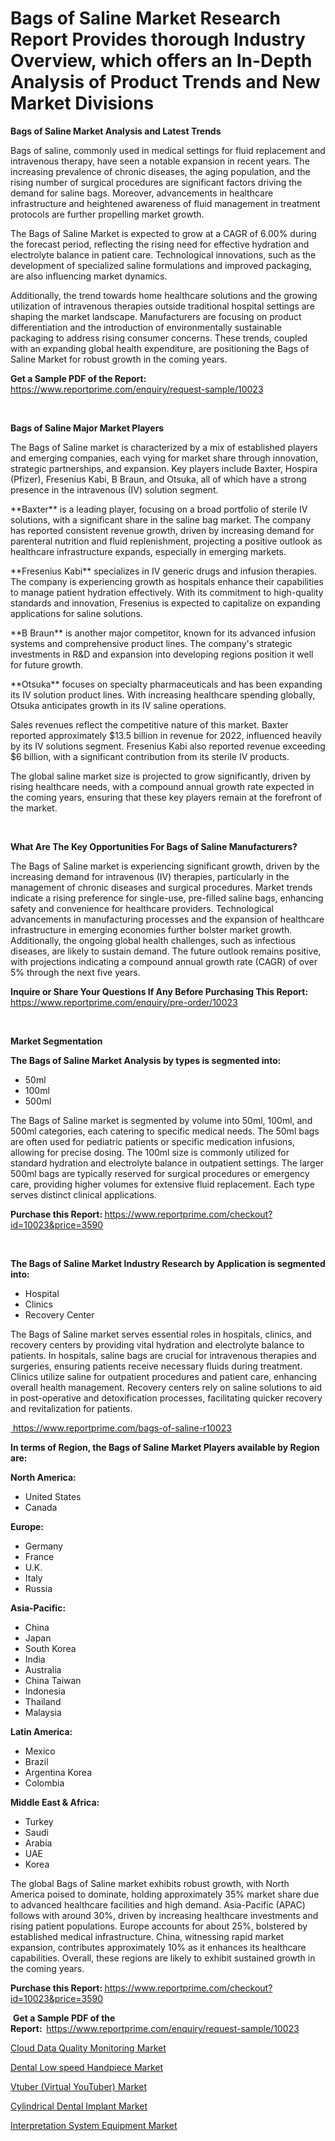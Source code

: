 <p><h1>Bags of Saline Market Research Report Provides thorough Industry Overview, which offers an In-Depth Analysis of Product Trends and New Market Divisions</h1></p><p><strong>Bags of Saline Market Analysis and Latest Trends</strong></p>
<p><p>Bags of saline, commonly used in medical settings for fluid replacement and intravenous therapy, have seen a notable expansion in recent years. The increasing prevalence of chronic diseases, the aging population, and the rising number of surgical procedures are significant factors driving the demand for saline bags. Moreover, advancements in healthcare infrastructure and heightened awareness of fluid management in treatment protocols are further propelling market growth.</p><p>The Bags of Saline Market is expected to grow at a CAGR of 6.00% during the forecast period, reflecting the rising need for effective hydration and electrolyte balance in patient care. Technological innovations, such as the development of specialized saline formulations and improved packaging, are also influencing market dynamics. </p><p>Additionally, the trend towards home healthcare solutions and the growing utilization of intravenous therapies outside traditional hospital settings are shaping the market landscape. Manufacturers are focusing on product differentiation and the introduction of environmentally sustainable packaging to address rising consumer concerns. These trends, coupled with an expanding global health expenditure, are positioning the Bags of Saline Market for robust growth in the coming years.</p></p>
<p><strong>Get a Sample PDF of the Report:&nbsp;</strong> <a href="https://www.reportprime.com/enquiry/request-sample/10023?utm_campaign=33&utm_medium=2&utm_source=Github&utm_content=ia&utm_term=28112024&utm_id=bags-of-saline">https://www.reportprime.com/enquiry/request-sample/10023</a></p>
<p>&nbsp;</p>
<p><strong>Bags of Saline Major Market Players</strong></p>
<p><p>The Bags of Saline market is characterized by a mix of established players and emerging companies, each vying for market share through innovation, strategic partnerships, and expansion. Key players include Baxter, Hospira (Pfizer), Fresenius Kabi, B Braun, and Otsuka, all of which have a strong presence in the intravenous (IV) solution segment.</p><p>**Baxter** is a leading player, focusing on a broad portfolio of sterile IV solutions, with a significant share in the saline bag market. The company has reported consistent revenue growth, driven by increasing demand for parenteral nutrition and fluid replenishment, projecting a positive outlook as healthcare infrastructure expands, especially in emerging markets.</p><p>**Fresenius Kabi** specializes in IV generic drugs and infusion therapies. The company is experiencing growth as hospitals enhance their capabilities to manage patient hydration effectively. With its commitment to high-quality standards and innovation, Fresenius is expected to capitalize on expanding applications for saline solutions.</p><p>**B Braun** is another major competitor, known for its advanced infusion systems and comprehensive product lines. The company's strategic investments in R&D and expansion into developing regions position it well for future growth. </p><p>**Otsuka** focuses on specialty pharmaceuticals and has been expanding its IV solution product lines. With increasing healthcare spending globally, Otsuka anticipates growth in its IV saline operations.</p><p>Sales revenues reflect the competitive nature of this market. Baxter reported approximately $13.5 billion in revenue for 2022, influenced heavily by its IV solutions segment. Fresenius Kabi also reported revenue exceeding $6 billion, with a significant contribution from its sterile IV products. </p><p>The global saline market size is projected to grow significantly, driven by rising healthcare needs, with a compound annual growth rate expected in the coming years, ensuring that these key players remain at the forefront of the market.</p></p>
<p>&nbsp;</p>
<p><strong>What Are The Key Opportunities For Bags of Saline Manufacturers?</strong></p>
<p><p>The Bags of Saline market is experiencing significant growth, driven by the increasing demand for intravenous (IV) therapies, particularly in the management of chronic diseases and surgical procedures. Market trends indicate a rising preference for single-use, pre-filled saline bags, enhancing safety and convenience for healthcare providers. Technological advancements in manufacturing processes and the expansion of healthcare infrastructure in emerging economies further bolster market growth. Additionally, the ongoing global health challenges, such as infectious diseases, are likely to sustain demand. The future outlook remains positive, with projections indicating a compound annual growth rate (CAGR) of over 5% through the next five years.</p></p>
<p><strong>Inquire or Share Your Questions If Any Before Purchasing This Report:</strong> <a href="https://www.reportprime.com/enquiry/pre-order/10023?utm_campaign=33&utm_medium=2&utm_source=Github&utm_content=ia&utm_term=28112024&utm_id=bags-of-saline">https://www.reportprime.com/enquiry/pre-order/10023</a></p>
<p>&nbsp;</p>
<p><strong>Market Segmentation</strong></p>
<p><strong>The Bags of Saline Market Analysis by types is segmented into:</strong></p>
<p><ul><li>50ml</li><li>100ml</li><li>500ml</li></ul></p>
<p><p>The Bags of Saline market is segmented by volume into 50ml, 100ml, and 500ml categories, each catering to specific medical needs. The 50ml bags are often used for pediatric patients or specific medication infusions, allowing for precise dosing. The 100ml size is commonly utilized for standard hydration and electrolyte balance in outpatient settings. The larger 500ml bags are typically reserved for surgical procedures or emergency care, providing higher volumes for extensive fluid replacement. Each type serves distinct clinical applications.</p></p>
<p><strong>Purchase this Report:&nbsp;</strong><a href="https://www.reportprime.com/checkout?id=10023&price=3590&utm_campaign=33&utm_medium=2&utm_source=Github&utm_content=ia&utm_term=28112024&utm_id=bags-of-saline">https://www.reportprime.com/checkout?id=10023&price=3590</a></p>
<p>&nbsp;</p>
<p><strong>The Bags of Saline Market Industry Research by Application is segmented into:</strong></p>
<p><ul><li>Hospital</li><li>Clinics</li><li>Recovery Center</li></ul></p>
<p><p>The Bags of Saline market serves essential roles in hospitals, clinics, and recovery centers by providing vital hydration and electrolyte balance to patients. In hospitals, saline bags are crucial for intravenous therapies and surgeries, ensuring patients receive necessary fluids during treatment. Clinics utilize saline for outpatient procedures and patient care, enhancing overall health management. Recovery centers rely on saline solutions to aid in post-operative and detoxification processes, facilitating quicker recovery and revitalization for patients.</p></p>
<p><a href="https://www.reportprime.com/bags-of-saline-r10023?utm_campaign=33&utm_medium=2&utm_source=Github&utm_content=ia&utm_term=28112024&utm_id=bags-of-saline">&nbsp;https://www.reportprime.com/bags-of-saline-r10023</a></p>
<p><strong>In terms of Region, the Bags of Saline Market Players available by Region are:</strong></p>
<p>
    <p> <strong> North America: </strong>
        <ul>
            <li>United States</li>
            <li>Canada</li>
        </ul>
        </p> 
    <p> <strong> Europe: </strong>
        <ul>
            <li>Germany</li>
            <li>France</li>
            <li>U.K.</li>
            <li>Italy</li>
            <li>Russia</li>
        </ul>
        </p> 
    <p> <strong> Asia-Pacific: </strong>
        <ul>
            <li>China</li>
            <li>Japan</li>
            <li>South Korea</li>
            <li>India</li>
            <li>Australia</li>
            <li>China Taiwan</li>
            <li>Indonesia</li>
            <li>Thailand</li>
            <li>Malaysia</li>
        </ul>
        </p> 
    <p> <strong> Latin America: </strong>
        <ul>
            <li>Mexico</li>
            <li>Brazil</li>
            <li>Argentina Korea</li>
            <li>Colombia</li>
        </ul>
        </p> 
    <p> <strong> Middle East & Africa: </strong>
        <ul>
            <li>Turkey</li>
            <li>Saudi</li>
            <li>Arabia</li>
            <li>UAE</li>
            <li>Korea</li>
        </ul>
    </p>
    </p>
<p><p>The global Bags of Saline market exhibits robust growth, with North America poised to dominate, holding approximately 35% market share due to advanced healthcare facilities and high demand. Asia-Pacific (APAC) follows with around 30%, driven by increasing healthcare investments and rising patient populations. Europe accounts for about 25%, bolstered by established medical infrastructure. China, witnessing rapid market expansion, contributes approximately 10% as it enhances its healthcare capabilities. Overall, these regions are likely to exhibit sustained growth in the coming years.</p></p>
<p><strong>Purchase this Report: </strong><a href="https://www.reportprime.com/checkout?id=10023&price=3590&utm_campaign=33&utm_medium=2&utm_source=Github&utm_content=ia&utm_term=28112024&utm_id=bags-of-saline">https://www.reportprime.com/checkout?id=10023&price=3590</a></p>
<p>&nbsp;<strong>Get a Sample PDF of the Report:&nbsp;&nbsp;</strong><a href="https://www.reportprime.com/enquiry/request-sample/10023?utm_campaign=33&utm_medium=2&utm_source=Github&utm_content=ia&utm_term=28112024&utm_id=bags-of-saline">https://www.reportprime.com/enquiry/request-sample/10023</a></p>
<p><strong></strong></p>
<p><p><a href="https://issuu.com/reportprime-2/docs/cloud-data-quality-monitoring-marke_9b3275cc02f99b?utm_campaign=33&utm_medium=2&utm_source=Github&utm_content=ia&utm_term=28112024&utm_id=bags-of-saline">Cloud Data Quality Monitoring Market</a></p><p><a href="https://github.com/lindaopodray/Market-Research-Report-List-1/blob/main/dental-low-speed-handpiece-market.md?utm_campaign=33&utm_medium=2&utm_source=Github&utm_content=ia&utm_term=28112024&utm_id=bags-of-saline">Dental Low speed Handpiece Market</a></p><p><a href="https://issuu.com/reportprime-2/docs/vtuber-virtual-youtuber-market-size_529f4c58625215?utm_campaign=33&utm_medium=2&utm_source=Github&utm_content=ia&utm_term=28112024&utm_id=bags-of-saline">Vtuber (Virtual YouTuber) Market</a></p><p><a href="https://github.com/OlenFleming68/Market-Research-Report-List-1/blob/main/cylindrical-dental-implant-market.md?utm_campaign=33&utm_medium=2&utm_source=Github&utm_content=ia&utm_term=28112024&utm_id=bags-of-saline">Cylindrical Dental Implant Market</a></p><p><a href="https://www.linkedin.com/pulse/global-interpretation-system-equipment-market-trends-analysis-kqo4c?utm_campaign=33&utm_medium=2&utm_source=Github&utm_content=ia&utm_term=28112024&utm_id=bags-of-saline">Interpretation System Equipment Market</a></p></p>